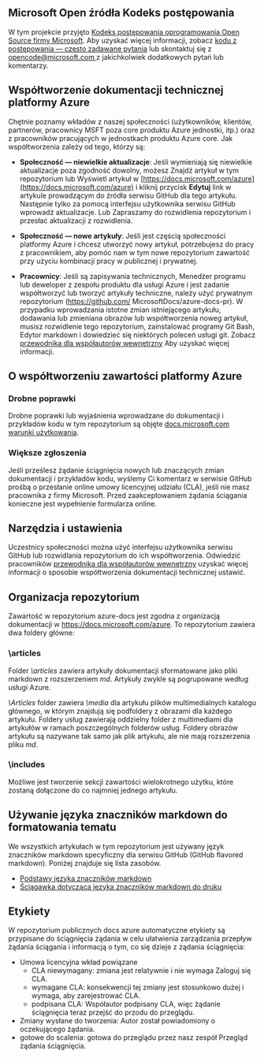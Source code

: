 ## <a name="microsoft-open-source-code-of-conduct"></a>Microsoft Open źródła Kodeks postępowania

W tym projekcie przyjęto [Kodeks postępowania oprogramowania Open Source firmy Microsoft](https://opensource.microsoft.com/codeofconduct/).
Aby uzyskać więcej informacji, zobacz [kodu z postępowania — często zadawane pytania](https://opensource.microsoft.com/codeofconduct/faq/) lub skontaktuj się z [ opencode@microsoft.com ](mailto:opencode@microsoft.com) z jakichkolwiek dodatkowych pytań lub komentarzy.

## <a name="contribute-to-azure-technical-documentation"></a>Współtworzenie dokumentacji technicznej platformy Azure
Chętnie poznamy wkładów z naszej społeczności (użytkowników, klientów, partnerów, pracownicy MSFT poza core produktu Azure jednostki, itp.) oraz z pracowników pracujących w jednostkach produktu Azure core. Jak współtworzenia zależy od tego, którzy są:

* **Społeczność — niewielkie aktualizacje**: Jeśli wymieniają się niewielkie aktualizacje poza zgodność dowolny, możesz Znajdź artykuł w tym repozytorium lub Wyświetl artykuł w [https://docs.microsoft.com/azure](https://docs.microsoft.com/azure) i kliknij przycisk **Edytuj** link w artykule prowadzącym do źródła serwisu GitHub dla tego artykułu. Następnie tylko za pomocą interfejsu użytkownika serwisu GitHub wprowadź aktualizacje. Lub Zapraszamy do rozwidlenia repozytorium i przesłać aktualizacji z rozwidlenia.

* **Społeczność — nowe artykuły**: Jeśli jest częścią społeczności platformy Azure i chcesz utworzyć nowy artykuł, potrzebujesz do pracy z pracownikiem, aby pomóc nam w tym nowe repozytorium zawartość przy użyciu kombinacji pracy w publicznej i prywatnej.

* **Pracownicy**: Jeśli są zapisywania technicznych, Menedżer programu lub deweloper z zespołu produktu dla usługi Azure i jest zadanie współtworzyć lub tworzyć artykuły techniczne, należy użyć prywatnym repozytorium (https://github.com/ MicrosoftDocs/azure-docs-pr). W przypadku wprowadzania istotne zmian istniejącego artykułu, dodawania lub zmieniana obrazów lub współtworzenia noweg artykuł, musisz rozwidlenie tego repozytorium, zainstalować programy Git Bash, Edytor markdown i dowiedzieć się niektórych poleceń usługi git. Zobacz [przewodnika dla współautorów wewnętrzny](https://review.docs.microsoft.com/en-us/help/contribute/?branch=master) Aby uzyskać więcej informacji.


## <a name="about-your-contributions-to-azure-content"></a>O współtworzeniu zawartości platformy Azure
### <a name="minor-corrections"></a>Drobne poprawki
Drobne poprawki lub wyjaśnienia wprowadzane do dokumentacji i przykładów kodu w tym repozytorium są objęte [docs.microsoft.com warunki użytkowania](https://docs.microsoft.com/legal/termsofuse).

### <a name="larger-submissions"></a>Większe zgłoszenia
Jeśli prześlesz żądanie ściągnięcia nowych lub znaczących zmian dokumentacji i przykładów kodu, wyślemy Ci komentarz w serwisie GitHub prośbą o przesłanie online umowy licencyjnej udziału (CLA), jeśli nie masz pracownika z firmy Microsoft. Przed zaakceptowaniem żądania ściągania konieczne jest wypełnienie formularza online.

## <a name="tools-and-setup"></a>Narzędzia i ustawienia
Uczestnicy społeczności można użyć interfejsu użytkownika serwisu GitHub lub rozwidlania repozytorium do ich współtworzenia. Odwiedzić pracowników [przewodnika dla współautorów wewnętrzny](https://review.docs.microsoft.com/en-us/help/contribute/?branch=master) uzyskać więcej informacji o sposobie współtworzenia dokumentacji technicznej ustawić.

## <a name="repository-organization"></a>Organizacja repozytorium
Zawartość w repozytorium azure-docs jest zgodna z organizacją dokumentacji w https://docs.microsoft.com/azure. To repozytorium zawiera dwa foldery główne:

### <a name="articles"></a>\articles
Folder *\articles* zawiera artykuły dokumentacji sformatowane jako pliki markdown z rozszerzeniem *md*. Artykuły zwykle są pogrupowane według usługi Azure.

*\Articles* folder zawiera *\media* dla artykułu plików multimedialnych katalogu głównego, w którym znajdują się podfoldery z obrazami dla każdego artykułu.  Foldery usług zawierają oddzielny folder z multimediami dla artykułów w ramach poszczególnych folderów usług. Foldery obrazów artykułu są nazywane tak samo jak plik artykułu, ale nie mają rozszerzenia pliku *md*.

### <a name="includes"></a>\includes
Możliwe jest tworzenie sekcji zawartości wielokrotnego użytku, które zostaną dołączone do co najmniej jednego artykułu. 

## <a name="how-to-use-markdown-to-format-your-topic"></a>Używanie języka znaczników markdown do formatowania tematu
We wszystkich artykułach w tym repozytorium jest używany język znaczników markdown specyficzny dla serwisu GitHub (GitHub flavored markdown).  Poniżej znajduje się lista zasobów.

* [Podstawy języka znaczników markdown](https://help.github.com/articles/markdown-basics/)
* [Ściągawka dotycząca języka znaczników markdown do druku](./contributor-guide/media/documents/markdown-cheatsheet.pdf?raw=true)


## <a name="labels"></a>Etykiety
W repozytorium publicznych docs azure automatyczne etykiety są przypisane do ściągnięcia żądania w celu ułatwienia zarządzania przepływ żądania ściągania i informacją o tym, co się dzieje z żądania ściągnięcia:

* Umowa licencyjna wkład powiązane
  * CLA niewymagany: zmiana jest relatywnie i nie wymaga Zaloguj się CLA.
  * wymagane CLA: konsekwencji tej zmiany jest stosunkowo dużej i wymaga, aby zarejestrować CLA.
  * podpisana CLA: Współautor podpisany CLA, więc żądanie ściągnięcia teraz przejść do przodu do przeglądu.
* Zmiany wysłane do tworzenia: Autor został powiadomiony o oczekującego żądania.
* gotowe do scalenia: gotowa do przeglądu przez nasz zespół Przegląd żądania ściągnięcia.


